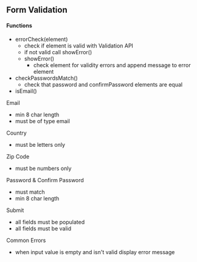 ## Form Validation

#### Functions
- errorCheck(element)
    - check if element is valid with Validation API
    - if not valid call showError()
    - showError()
        - check element for validity errors and append message to error element
- checkPasswordsMatch()
    - check that password and confirmPassword elements are equal
- isEmail()

Email
- min 8 char length
- must be of type email

Country 
- must be letters only

Zip Code
- must be numbers only

Password & Confirm Password
- must match
- min 8 char length

Submit
- all fields must be populated
- all fields must be valid

Common Errors
- when input value is empty and isn't valid display error message